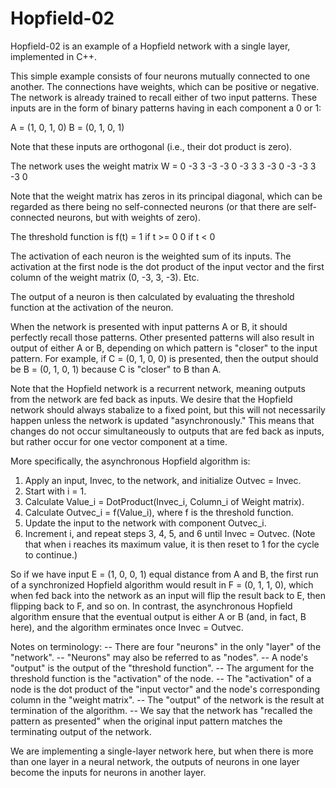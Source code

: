# Hopfield-02

Hopfield-02 is an example of a Hopfield network with a single layer, implemented in C++.

This simple example consists of four neurons mutually connected to one another. The connections have weights, which can be positive or negative. The network is already trained to recall either of two input patterns. These inputs are in the form of binary patterns having in each component a 0 or 1:

A = (1, 0, 1, 0)
B = (0, 1, 0, 1)

Note that these inputs are orthogonal (i.e., their dot product is zero).

The network uses the weight matrix W =
0 -3 3 -3
-3 0 -3 3
3 -3 0 -3
-3 3 -3 0

Note that the weight matrix has zeros in its principal diagonal, which can be regarded as there being no self-connected neurons (or that there are self-connected neurons, but with weights of zero).

The threshold function is f(t) =
1 if t >= 0
0 if t < 0

The activation of each neuron is the weighted sum of its inputs. The activation at the first node is the dot product of the input vector and the first column of the weight matrix (0, -3, 3, -3). Etc.

The output of a neuron is then calculated by evaluating the threshold function at the activation of the neuron.

When the network is presented with input patterns A or B, it should perfectly recall those patterns.  Other presented patterns will also result in output of either A or B, depending on which pattern is "closer" to the input pattern.  For example, if C = (0, 1, 0, 0) is presented, then the output should be B = (0, 1, 0, 1) because C is "closer" to B than A.

Note that the Hopfield network is a recurrent network, meaning outputs from the network are fed back as inputs. We desire that the Hopfield network should always stabalize to a fixed point, but this will not necessarily happen unless the network is updated "asynchronously." This means that changes do not occur simultaneously to outputs that are fed back as inputs, but rather occur for one vector component at a time.

More specifically, the asynchronous Hopfield algorithm is:

1. Apply an input, Invec, to the network, and initialize Outvec = Invec.
2. Start with i = 1.
3. Calculate Value_i = DotProduct(Invec_i, Column_i of Weight matrix).
4. Calculate Outvec_i = f(Value_i), where f is the threshold function.
5. Update the input to the network with component Outvec_i.
6. Increment i, and repeat steps 3, 4, 5, and 6 until Invec = Outvec. (Note that when i reaches its maximum value, it is then reset to 1 for the cycle to continue.)

So if we have input E = (1, 0, 0, 1) equal distance from A and B, the first run of a synchronized Hopfield algorithm would result in F = (0, 1, 1, 0), which when fed back into the network as an input will flip the result back to E, then flipping back to F, and so on. In contrast, the asynchronous Hopfield algorithm ensure that the eventual output is either A or B (and, in fact, B here), and the algorithm erminates once Invec = Outvec.

Notes on terminology:
-- There are four "neurons" in the only "layer" of the "network".
-- "Neurons" may also be referred to as "nodes".
-- A node's "output" is the output of the "threshold function".
-- The argument for the threshold function is the "activation" of the node.
-- The "activation" of a node is the dot product of the "input vector" and the node's corresponding column in the "weight matrix".
-- The "output" of the network is the result at termination of the algorithm.
-- We say that the network has "recalled the pattern as presented" when the
original input pattern matches the terminating output of the network.

We are implementing a single-layer network here, but when there is more than one layer in a neural network, the outputs of neurons in one layer become the inputs for neurons in another layer.
